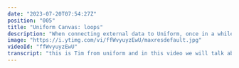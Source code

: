 ```yaml
---
date: "2023-07-20T07:54:27Z"
position: "005"
title: "Uniform Canvas: loops"
description: "When connecting external data to Uniform, once in a while you will encounter a list of items. Think about: the latest products, and best blog posts. If you want to show those on the page you'll have a list of items you have to loop over to be able to render them. \n\nLearn more at: https://uniform.dev"
image: "https://i.ytimg.com/vi/ffWvyuyzEwU/maxresdefault.jpg"
videoId: "ffWvyuyzEwU"
transcript: "this is Tim from uniform and in this video we will talk about loops [Applause] [Music] when you connect external data to uniform once in a while you will encounter a list of items think about latest products best blog posts things like that and so if you want to show those on the page you'll have a list of items you have to Loop over to be able to render them and so in this video I'll show you how to do that so I have set up a custom data source to my own blog posts and when you hit test here you can see that what comes out is actually a list of the latest three items if I make this five and I test again I get the latest five you get my drift and so if you want to know more about data types there's another video in this series where I show exactly how this is done so let's go to our home page and set up this Loop and list over these blog posts and show you how that is done so there's already a component here that has a few cards in the uniform starter kit design and so these look perfect for my blog post so let's first just do this and we might not need the description all right so now what we want is actually make this a dynamic list because when you look at it now these are actually kind of statically hard-coded cards so um we'll keep them here for a sec so you can see what the difference is when I add Dynamic ones so what we can do here is inside this component we can actually add the loop component you can see that up here and so a loop needs a list of data that it can Loop over so you can actually select that data here and so I can go to my articles I want three of them and say save and now what it says just give me where the result of that list is so that sits in result in my API it can also be called Data or something else in your API just find the list select the parent of that list which is this you get the items so we now have connected this list of three items to The Loop and now what you can do is actually in the body of the loop we add a single card and this card we can now connect to the items of the array or of the list so the title is the title and we can go on and on and you will see it's starting to build up based on the data from the loop there's my image and let's grab a badge and maybe I'll just add that to let's say the date and make that blue make it large because why not and what this actually does for you is now we have created a dynamic list that Loops over the items that come back from your integration or data type and if this list changes it will change in uniform as well and it will then be again cached on the cdnet for super fast delivery this can be a search result it can be products can be articles it can be kind of anything that you want that has a list that comes back and it gets dynamically updated if you want very specific caching properties there are availabilities for that in your data source setup or a data type setup but feel free to check our documentation to learn more cheers"
---
```



